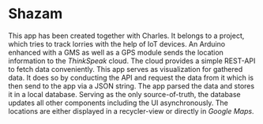 # Shazam

This app has been created together with Charles. It belongs to a project, which tries to track lorries with the help of IoT devices.
An Arduino enhanced with a GMS as well as a GPS module sends the location information to the _ThinkSpeak_ cloud. The cloud provides a 
simple REST-API to fetch data conveniently. This app serves as visualization for gathered data. It does so by conducting the 
API and request the data from it which is then send to the app via a JSON string. The app parsed the data and stores it in a local 
database. Serving as the only source-of-truth, the database updates all other components including the UI asynchronously.
The locations are either displayed in a recycler-view or directly in _Google Maps_.


